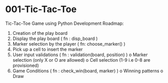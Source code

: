 # 001-Tic-Tac-Toe
Tic-Tac-Toe Game using Python
Development Roadmap:
1. Creation of the play board
2. Display the play board ( fn : disp_board )
3. Marker selection by the player ( fn: choose_marker() )
4. Pick up a cell to insert the marker
5. User input validations ( fn : validation(board, position) )
  o	Marker selection (only X or O are allowed)
  o	Cell selection (1-9 i.e 0-8 are provisioned)
6. Game Conditions ( fn : check_win(board, marker) )
  o	Winning patterns
  o	Draw
